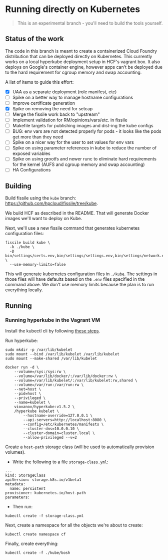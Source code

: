 # Running directly on Kubernetes

> This is an experimental branch - you'll need to build the tools yourself.

## Status of the work

The code in this branch is meant to create a containerized Cloud Foundry
distribution that can be deployed directly on Kubernetes.
This currently works on a local hyperkube deployment setup in HCF's vagrant box.
It also deploys on Google's container engine, however apps can't be deployed due
to the hard requirement for cgroup memory and swap accounting.

A list of items to guide this effort:
- [x] UAA as a separate deployment (role manifest, etc)
- [ ] Spike on a better way to manage hostname configurations
- [ ] Improve certificate generation
- [x] Spike on removing the need for setcap
- [ ] Merge the fissile work back to "upstream"
- [ ] Implement validation for RM/opinions/vars/etc. in fissile
- [ ] Makefile targets for publishing images and dist-ing the kube configs
- [ ] BUG: env vars are not detected properly for pods - it looks like the pods get more than they need
- [ ] Spike on a nicer way for the user to set values for env vars
- [ ] Spike on using parameter references in kube to reduce the number of exposed variables
- [ ] Spike on using grootfs and newer runc to eliminate hard requirements for the kernel (AUFS and cgroup memory and swap accounting)
- [ ] HA Configurations

## Building

Build fissile using the `kube` branch: https://github.com/hpcloud/fissile/tree/kube.

We build HCF as described in the README.
That will generate Docker images we'll want to deploy on Kube.

Next, we'll use a new fissile command that generates kubernetes configuration
files:

```
fissile build kube \
  -k ./kube \
  -D bin/settings/certs.env,bin/settings/settings.env,bin/settings/network.env \
  --use-memory-limits=false
```

This will generate kubernetes configuration files in `./kube`.
The settings in those files will have defaults based on the `.env` files specified
in the command above.
We don't use memory limits because the plan is to run everything locally.

## Running

### Running hyperkube in the Vagrant VM

Install the kubectl cli by following [these steps](https://coreos.com/kubernetes/docs/latest/configure-kubectl.html#download-the-kubectl-executable).

Run hyperkube:

```
sudo mkdir -p /var/lib/kubelet
sudo mount --bind /var/lib/kubelet /var/lib/kubelet
sudo mount --make-shared /var/lib/kubelet

docker run -d \
    --volume=/sys:/sys:rw \
    --volume=/var/lib/docker/:/var/lib/docker:rw \
    --volume=/var/lib/kubelet/:/var/lib/kubelet:rw,shared \
    --volume=/var/run:/var/run:rw \
    --net=host \
    --pid=host \
    --privileged \
    --name=kubelet \
    viovanov/hyperkube:v1.5.2 \
    /hyperkube kubelet \
        --hostname-override=127.0.0.1 \
        --api-servers=http://localhost:8080 \
        --config=/etc/kubernetes/manifests \
        --cluster-dns=10.0.0.10 \
        --cluster-domain=cluster.local \
        --allow-privileged --v=2
```

Create a `host-path` storage class (will be used to automatically provision volumes).

- Write the following to a file `storage-class.yml`:
```
---
kind: StorageClass
apiVersion: storage.k8s.io/v1beta1
metadata:
  name: persistent
provisioner: kubernetes.io/host-path
parameters:
```

- Then run:
```
kubectl create -f storage-class.yml
```

Next, create a namespace for all the objects we're about to create:

```
kubectl create namespace cf
```

Finally, create everything:

```
kubectl create -f ./kube/bosh
```
